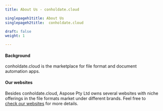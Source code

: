 ```yaml
---
title: About Us - conholdate.cloud

singlepageh1title: About Us
singlepageh2title:  conholdate.cloud

draft: false
weight: 1

---
```


#### Background

conholdate.cloud is the marketplace for file format and document automation apps.

#### Our websites

Besides conholdate.cloud, Aspose Pty Ltd owns several websites with niche offerings in the file formats market under different brands. Feel free to [check our websites](https://websites.conholdate.cloud/) for more details. 